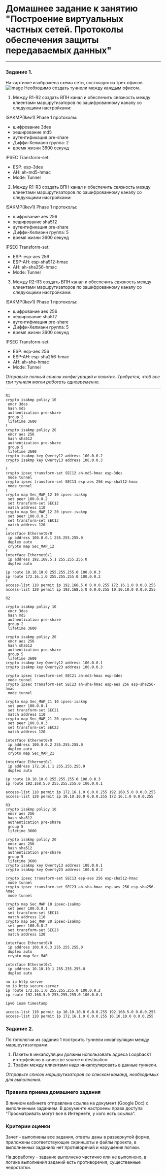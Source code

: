 # Домашнее задание к занятию "Построение виртуальных частных сетей. Протоколы обеспечения защиты передаваемых данных"

------

### Задание 1. 

На картинке изображена схема сети, состоящих из трех офисов.
![image](https://user-images.githubusercontent.com/51816695/165988267-fa9bdd4a-a848-45ea-9567-78187b49343c.png)
Необходимо создать туннели между каждым офисом.
1) Между R1-R2 создать ВПН канал и обеспечить связность между клиентами маршрутизаторов по зашифрованному каналу со следующими настройками:

ISAKMP(Ikev1) Phase 1 протоколы:
 - шифрование 3des
 - хеширование md5
 - аутентификация pre-share
 - Диффи-Хелманн группа: 2
 - время жизни 3600 секунд

IPSEC Transform-set:
 - ESP: esp-3des
 - AH: ah-md5-hmac
 - Mode: Tunnel
 
2) Между R1-R3 создать ВПН канал и обеспечить связность между клиентами маршрутизаторов по зашифрованному каналу со следующими настройками:

ISAKMP(Ikev1) Phase 1 протоколы:
- шифрование aes 256
- хеширование sha512
- аутентификация pre-share
- Диффи-Хелманн группа: 5
- время жизни 3600 секунд
 
 IPSEC Transform-set:
 - ESP: esp-aes 256
 - ESP-AH: esp-sha512-hmac
 - AH: ah-sha256-hmac
 - Mode: Tunnel

 3) Между R2-R3 создать ВПН канал и обеспечить связность между клиентами маршрутизаторов по зашифрованному каналу со следующими настройками:

ISAKMP(Ikev1) Phase 1 протоколы:
 - шифрование aes 256
 - хеширование sha512
 - аутентификация pre-share
 - Диффи-Хелманн группа: 5
 - время жизни 3600 секунд
 
 IPSEC Transform-set:
- ESP:  esp-aes 256
- ESP-AH: esp-sha256-hmac
- AH: ah-sha-hmac
- Mode: Tunnel


*Отправьте полный список конфигураций и политик. Требуется, чтоб все три туннеля могли работать одновременно.*

------

```
R1
crypto isakmp policy 10
 encr 3des
 hash md5
 authentication pre-share
 group 2
 lifetime 3600
!
crypto isakmp policy 20
 encr aes 256
 hash sha512
 authentication pre-share
 group 5
 lifetime 3600
crypto isakmp key Qwerty12 address 100.0.0.2
crypto isakmp key Qwerty13 address 100.0.0.3

!
crypto ipsec transform-set SEC12 ah-md5-hmac esp-3des
 mode tunnel
crypto ipsec transform-set SEC13 esp-aes 256 esp-sha512-hmac
 mode tunnel
!
crypto map Sec_MAP_12 10 ipsec-isakmp
 set peer 100.0.0.2
 set transform-set SEC12
 match address 110
crypto map Sec_MAP_12 20 ipsec-isakmp
 set peer 100.0.0.3
 set transform-set SEC13
 match address 120
!
interface Ethernet0/0
 ip address 100.0.0.1 255.255.255.0
 duplex auto
 crypto map Sec_MAP_12
!
interface Ethernet0/1
 ip address 192.168.5.1 255.255.255.0
 duplex auto

ip route 10.10.10.0 255.255.255.0 100.0.0.3
ip route 172.16.1.0 255.255.255.0 100.0.0.2
!
access-list 110 permit ip 192.168.5.0 0.0.0.255 172.16.1.0 0.0.0.255
access-list 120 permit ip 192.168.5.0 0.0.0.255 10.10.10.0 0.0.0.255
```
```
R2

crypto isakmp policy 10
 encr 3des
 hash md5
 authentication pre-share
 group 2
 lifetime 3600

crypto isakmp policy 20
 encr aes 256
 hash sha512
 authentication pre-share
 group 5
 lifetime 3600
crypto isakmp key Qwerty12 address 100.0.0.1
crypto isakmp key Qwerty23 address 100.0.0.3

crypto ipsec transform-set SEC21 ah-md5-hmac esp-3des
 mode tunnel
crypto ipsec transform-set SEC23 ah-sha-hmac esp-aes 256 esp-sha256-hmac
 mode tunnel

crypto map Sec_MAP_21 10 ipsec-isakmp
 set peer 100.0.0.1
 set transform-set SEC21
 match address 110
crypto map Sec_MAP_21 20 ipsec-isakmp
 set peer 100.0.0.3
 set transform-set SEC23
 match address 120

interface Ethernet0/0
 ip address 100.0.0.2 255.255.255.0
 duplex auto
 crypto map Sec_MAP_21

interface Ethernet0/1
 ip address 172.16.1.1 255.255.255.0
 duplex auto

ip route 10.10.10.0 255.255.255.0 100.0.0.3
ip route 192.168.5.0 255.255.255.0 100.0.0.1

access-list 110 permit ip 172.16.1.0 0.0.0.255 192.168.5.0 0.0.0.255
access-list 120 permit ip 10.10.10.0 0.0.0.255 172.16.1.0 0.0.0.255
```
```
R3
crypto isakmp policy 10
 encr aes 256
 hash sha512
 authentication pre-share
 group 5
 lifetime 3600

crypto isakmp policy 20
 encr aes 256
 hash sha512
 authentication pre-share
 group 5
 lifetime 3600
crypto isakmp key Qwerty13 address 100.0.0.1
crypto isakmp key Qwerty23 address 100.0.0.2

crypto ipsec transform-set SEC13 esp-aes 256 esp-sha512-hmac
 mode tunnel
crypto ipsec transform-set SEC23 ah-sha-hmac esp-aes 256 esp-sha256-hmac
 mode tunnel

crypto map Sec_MAP 10 ipsec-isakmp
 set peer 100.0.0.1
 set transform-set SEC13
 match address 110
crypto map Sec_MAP 20 ipsec-isakmp
 set peer 100.0.0.2
 set transform-set SEC23
 match address 120

interface Ethernet0/0
 ip address 100.0.0.3 255.255.255.0
 duplex auto
 crypto map Sec_MAP

interface Ethernet0/1
 ip address 10.10.10.1 255.255.255.0
 duplex auto

no ip http server
no ip http secure-server
ip route 172.16.1.0 255.255.255.0 100.0.0.2
ip route 192.168.5.0 255.255.255.0 100.0.0.1

ipv6 ioam timestamp

access-list 110 permit ip 10.10.10.0 0.0.0.255 192.168.5.0 0.0.0.255
access-list 120 permit ip 172.16.1.0 0.0.0.255 10.10.10.0 0.0.0.255

```



### Задание 2. 

По топологии из задания 1 построить туннели инкапсуляции между маршрутизаторами.

1) Пакеты в инкапсуляции должны использовать адреса Loopback1 интерфейсов в качестве source и destination.
2) Трафик между клиентами надо инкапсулировать в данные туннели.

*Отправьте список маршрутизаторов со списком команд, необходимых для выполнения.*


### Правила приема домашнего задания

В личном кабинете отправлена ссылка на документ (Google Doc) с выполненным заданием. В документе настроены права доступа “Просматривать могут все в Интернете, у кого есть ссылка”.

### Критерии оценки

Зачет - выполнены все задания, ответы даны в развернутой форме, приложены соответствующие скриншоты и файлы проекта, в выполненных заданиях нет противоречий и нарушения логики.

На доработку - задание выполнено частично или не выполнено, в логике выполнения заданий есть противоречия, существенные недостатки.